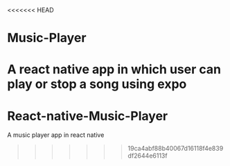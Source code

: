 <<<<<<< HEAD
# Music-Player
A react native app in which user can play or stop a song using expo
=======
# React-native-Music-Player
A music player app in react native
>>>>>>> 19ca4abf88b40067d16118f4e839df2644e6113f
